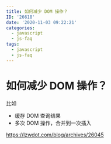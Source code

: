 ```yaml
---
title: 如何减少 DOM 操作？
ID: '26618'
date: '2020-11-03 09:22:21'
categories:
  - javascript
  - js-faq
tags:
  - javascript
  - js-faq
---
```


# 如何减少 DOM 操作？

比如

- 缓存 DOM 查询结果
- 多次 DOM 操作，合并到一次插入

https://lzwdot.com/blog/archives/26045
 
 
 
 
 
 
 
 
 
 
 
 
 
 
 
 
 
 
 
 
 
 
 
 
